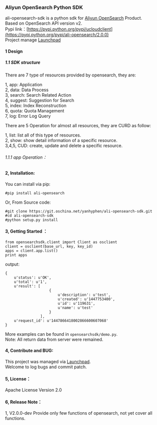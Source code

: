 ### Aliyun OpenSearch Python SDK

ali-opensearch-sdk is a python sdk for [Aliyun OpenSearch](http://www.aliyun.com/product/opensearch) Product.    
Based on OpenSearch API version v2.  
Pypi link：[https://pypi.python.org/pypi/ucloudclient](https://pypi.python.org/pypi/ali-opensearch/2.0.0)  
Project manage [Launchpad](https://launchpad.net/ali-opensearch-python-sdk)

#### 1 Design
##### 1.1 SDK structure
There are 7 type of resources provided by opensearch, they are:   
 
1, app: Application  
2, data: Data Process  
3, search: Search Related Action  
4, suggest: Suggestion for Search  
5, index: Index Reconstruction  
6, quota: Quota Management  
7, log: Error Log Query  

There are 5 Operation for almost all resources, they are CURD as follow:  

1, list: list all of this type of resources.    
2, show: show detail information of a specific resource.      
3,4,5, CUD: create, update and delete a specific resource.

###### 1.1.1 app Operation：

#### 2, Installation:

You can install via pip:

    #pip install ali-opensearch

Or, From Source code:

    #git clone https://git.oschina.net/yanhyphen/ali-opensearch-sdk.git
    #cd ali-opensearch-sdk
    #python setup.py install

####  3, Getting Started ：

    from opensearchsdk.client import Client as osclient
    client = osclient(base_url, key, key_id)
    apps = client.app.list()
    print apps

output:

    {
        u'status': u'OK',
        u'total': u'1',
        u'result': [
                        {
                            u'description': u'test',
                            u'created': u'1447753400',
                            u'id': u'119631',
                            u'name': u'test'
                        }
                    ],
        u'request_id': u'1447866418002866600607068'
    }

More examples can be found in `opensearchsdk/demo.py`.  
Note: All return data from server were remained. 

#### 4, Contribute and BUG:
This project was managed via [Launchpad](https://launchpad.net/ali-opensearch-python-sdk).  
Welcome to log bugs and commit patch.

#### 5, License：
Apache License Version 2.0

#### 6, Release Note：
1, V2.0.0-dev Provide only few functions of opensearch, not yet cover all functions.

